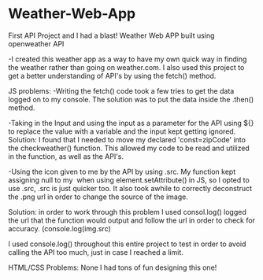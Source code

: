 # Weather-Web-App

First API Project and I had a blast!
Weather Web APP built using openweather API

-I created this weather app as a way to have my own quick way in finding the weather rather than going on 
weather.com. I also used this project to get a better understanding of API's by using the fetch() method. 

JS problems: 
 -Writing the fetch() code took a few tries to get the data logged on to my console. 
 The solution was to put the data inside the .then() method. 

 -Taking in the Input and using the input as a parameter for the API using ${} to replace the value
 with a variable and the input kept getting ignored. 
Solution: I found that I needed to move my declared 'const=zipCode' into the checkweather() function. This
allowed my code to be read and utilized in the function, as well as the API's. 

-Using the icon given to me by the API by using .src. My function kept assigning null to my <img> when using 
element.setAttribute() in JS, so I opted to use .src, .src is just quicker too. It also took awhile to correctly deconstruct the .png url in order to change the source of the image.

Solution: in order to work through this problem I used consol.log() logged the url that the function 
would output and follow the url in order to check for accuracy. (console.log(img.src)

I used console.log() throughout this entire project to test in order to avoid calling the API too much, just
in case I reached a limit.

HTML/CSS Problems: None I had tons of fun designing this one!
